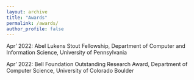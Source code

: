 ```yaml
---
layout: archive
title: "Awards"
permalink: /awards/
author_profile: false
---
```



Apr’ 2022: Abel Lukens Stout Fellowship, Department of Computer and Information Science, University of Pennsylvania


Apr’ 2022: Bell Foundation Outstanding Research Award, Department of Computer Science, University of Colorado Boulder

